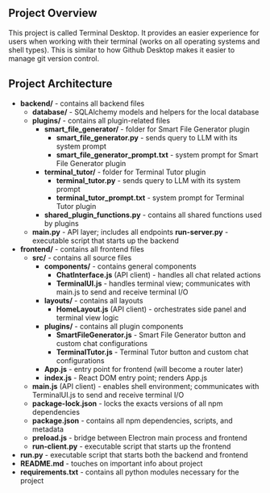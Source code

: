 ## Project Overview

This project is called Terminal Desktop. It provides an easier experience for users when working with their terminal (works on all operating systems and shell types). This is similar to how Github Desktop makes it easier to manage git version control.


## Project Architecture

- **backend/** - contains all backend files
    - **database/** - SQLAlchemy models and helpers for the local database
    - **plugins/** - contains all plugin-related files
        - **smart_file_generator/** - folder for Smart File Generator plugin
            - **smart_file_generator.py** - sends query to LLM with its system prompt
            - **smart_file_generator_prompt.txt** - system prompt for Smart File Generator plugin
        - **terminal_tutor/** - folder for Terminal Tutor plugin
            - **terminal_tutor.py** - sends query to LLM with its system prompt
            - **terminal_tutor_prompt.txt** - system prompt for Terminal Tutor plugin
        - **shared_plugin_functions.py** - contains all shared functions used by plugins
    - **main.py** - API layer; includes all endpoints
    **run-server.py** - executable script that starts up the backend
- **frontend/** - contains all frontend files
    - **src/** - contains all source files
        - **components/** - contains general components
            - **ChatInterface.js** (API client) - handles all chat related actions
            - **TerminalUI.js** - handles terminal view; communicates with main.js to send and receive terminal I/O
        - **layouts/** - contains all layouts
            - **HomeLayout.js** (API client) - orchestrates side panel and terminal view logic
        - **plugins/** - contains all plugin components
            - **SmartFileGenerator.js** - Smart File Generator button and custom chat configurations
            - **TerminalTutor.js** - Terminal Tutor button and custom chat configurations
        - **App.js** - entry point for frontend (will become a router later)
        - **index.js** - React DOM entry point; renders App.js
    - **main.js** (API client) - enables shell environment; communicates with TerminalUI.js to send and receive terminal I/O
    - **package-lock.json** - locks the exacts versions of all npm dependencies
    - **package.json** - contains all npm dependencies, scripts, and metadata
    - **preload.js** - bridge between Electron main process and frontend
    - **run-client.py** - executable script that starts up the frontend
- **run.py** - executable script that starts both the backend and frontend
- **README.md** - touches on important info about project
- **requirements.txt** - contains all python modules necessary for the project
